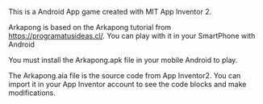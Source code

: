 This is a Android App game created with MIT App Inventor 2.

Arkapong is based on the Arkapong tutorial from https://programatusideas.cl/. You can play with it in your SmartPhone with Android

You must install the Arkapong.apk file in your mobile Android to play.

The Arkapong.aia file is the source code from App Inventor2. 
You can import it in your App Inventor account to see the code blocks and make modifications.
